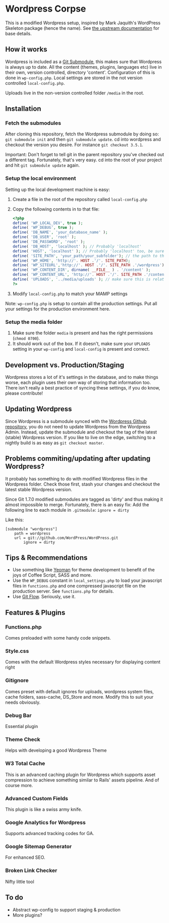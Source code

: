 Wordpress Corpse
==============================

This is a modified Wordpress setup, inspired by Mark Jaquith's WordPress Skeleton package (hence the name). See [the upstream documentation](https://github.com/markjaquith/WordPress-Skeleton) for base details.

## How it works
Wordpress is included as a [Git Submodule](http://chrisjean.com/2009/04/20/git-submodules-adding-using-removing-and-updating/), this makes sure that Wordpress is always up to date. All the content (themes, plugins, languages etc) live in their own, version controlled, directory 'content'. Configuration of this is done in ```wp-config.php```. Local settings are stored in the not version controlled `local-config.php`.

Uploads live in the non-version controlled folder ```/media``` in the root.

## Installation
### Fetch the submodules
After cloning this repository, fetch the Wordpress submodule by doing so:
```git submodule init``` and then ```git submodule update```.
cd into wordpress and checkout the version you desire. For instance ```git checkout 3.5.1```.

Important:
Don't forget to tell git in the parent repository you've checked out a different tag. Fortunately, that's very easy.
cd into the root of your project and hit ```git submodule update``` again.

### Setup the local environment
Setting up the local development machine is easy:

1. Create a file in the root of the repository called ```local-config.php```
2. Copy the following contents in to that file:

	```php
	<?php
	define( 'WP_LOCAL_DEV', true );
	define( 'WP_DEBUG', true );
	define( 'DB_NAME', 'your_database_name' );
	define( 'DB_USER', 'root' );
	define( 'DB_PASSWORD', 'root' );
	define( 'DB_HOST', 'localhost' ); // Probably 'localhost'
	define( 'HOST', 'localhost' ); // Probably 'localhost' too, be sure to include the port if it's other than 80 in your setup.
	define( 'SITE_PATH', 'your_path/your_subfolder'); // the path to the root of your project, relative to the hostname aka the part of the url that comes after the hostname. Don't use a leading /.
	define( 'WP_HOME', 'http://'. HOST .'/'. SITE_PATH);
	define( 'WP_SITEURL','http://'. HOST .'/'. SITE_PATH .'/wordpress');
	define( 'WP_CONTENT_DIR', dirname( __FILE__ ) . '/content' );
	define( 'WP_CONTENT_URL', 'http://'. HOST .'/'. SITE_PATH .'/content' );
	define( 'UPLOADS', '../media/uploads' ); // make sure this is relative to the root of your site path and not to your /wordpress folder.
	?>
	```
3. Modify ```local-config.php``` to match your MAMP settings

Note:
```wp-config.php``` is setup to contain all the production settings. Put all your settings for the production environment here.

### Setup the media folder
1. Make sure the folder ```media``` is present and has the right permissions (```chmod 0700```).
2. It should work out of the box. If it doesn't, make sure your ```UPLOADS``` setting in your ```wp-config``` and ```local-config``` is present and correct.

## Development vs. Production/Staging
Wordpress stores a lot of it's settings in the database, and to make things worse, each plugin uses their own way of storing that information too. There isn't really a best practice of syncing these settings, if you do know, please contribute!

## Updating Wordpress
Since Wordpress is a submodule synced with the [Wordpress Github repository](https://github.com/WordPress/WordPress), you do not need to update Wordpress from the Wordpress Admin. Instead, update the submodule and checkout the tag of the latest (stable) Wordpress version. If you like to live on the edge, switching to a nightly build is as easy as ```git checkout master```.

## Problems commiting/updating after updating Wordpress?
It probably has something to do with modified Wordpress files in the Wordpress folder. Check those first, stash your changes and checkout the latest stable Wordpress version.

Since Git 1.7.0 modified submodules are tagged as 'dirty' and thus making it almost impossible to merge. Fortunately, there is an easy fix:
Add the following line to each module in ```.gitmodule```:
```ignore = dirty```

Like this:
```
[submodule "wordpress"]
	path = wordpress
	url = git://github.com/WordPress/WordPress.git
		ignore = dirty
```

## Tips & Recommendations
* Use something like [Yeoman](http://www.yeoman.io) for theme development to benefit of the joys of Coffee Script, SASS and more.
* Use the ```WP_DEBUG``` constant in ```local_settings.php``` to load your javascript files in ```functions.php``` and one compressed javascript file on the production server. See ```functions.php``` for details.
* Use [Git Flow](https://github.com/nvie/gitflow). Seriously, use it.

## Features & Plugins

### Functions.php
Comes preloaded with some handy code snippets.

### Style.css
Comes with the default Wordpress styles necessary for displaying content right

### Gitignore
Comes preset with default ignores for uploads, wordpress system files, cache folders, sass-cache, DS_Store and more. Modify this to suit your needs obviously.

### Debug Bar
Essential plugin

### Theme Check
Helps with developing a good Wordpress Theme

### W3 Total Cache
This is an advanced caching plugin for Wordpress which supports asset compression to achieve something similar to Rails' assets pipeline. And of course more.

### Advanced Custom Fields
This plugin is like a swiss army knife.

### Google Analytics for Wordpress
Supports advanced tracking codes for GA.

### Google Sitemap Generator
For enhanced SEO.

### Broken Link Checker
Nifty little tool

## To do
* Abstract wp-config to support staging & production
* More plugins?
